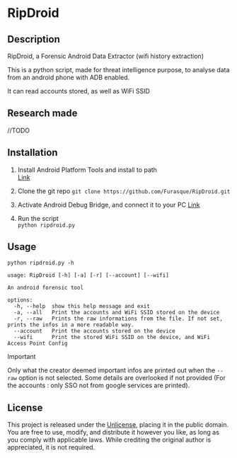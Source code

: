 # RipDroid

## Description
RipDroid, a Forensic Android Data Extractor (wifi history extraction)

This is a python script, made for threat intelligence purpose, to analyse data from an android phone with ADB enabled.

It can read accounts stored, as well as WiFi SSID

## Research made
//TODO


## Installation

1. Install Android Platform Tools and install to path   
[Link](https://developer.android.com/tools/releases/platform-tools?hl=fr)

2. Clone the git repo
`git clone https://github.com/Furasque/RipDroid.git`

3. Activate Android Debug Bridge, and connect it to your PC
[Link](https://developer.android.com/studio/debug/dev-options#debugging)

4. Run the script  
`python ripdroid.py`



## Usage
`python ripdroid.py -h`
  
  
```
usage: RipDroid [-h] [-a] [-r] [--account] [--wifi]

An android forensic tool

options:
  -h, --help  show this help message and exit
  -a, --all   Print the accounts and WiFi SSID stored on the device
  -r, --raw   Prints the raw informations from the file. If not set, prints the infos in a more readable way.
  --account   Print the accounts stored on the device
  --wifi      Print the stored WiFi SSID on the device, and WiFi Access Point Config
```

> [!IMPORTANT]  
> Only what the creator deemed important infos are printed out when the `--raw` option is not selected.
> Some details are overlooked if not provided (For the accounts : only SSO not from google services are printed).

## License
This project is released under the [Unlicense](https://unlicense.org), placing it in the public domain. You are free to use, modify, and distribute it however you like, as long as you comply with applicable laws. While crediting the original author is appreciated, it is not required.